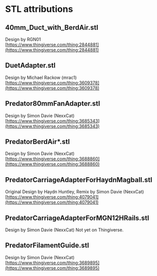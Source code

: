 # STL attributions

## 40mm\_Duct\_with\_BerdAir.stl
Design by RGN01  
[https://www.thingiverse.com/thing:2844881](https://www.thingiverse.com/thing:2844881)

## DuetAdapter.stl
Design by Michael Rackow (mrac1)  
[https://www.thingiverse.com/thing:3609378](https://www.thingiverse.com/thing:3609378)

## Predator80mmFanAdapter.stl
Design by Simon Davie (NexxCat)  
[https://www.thingiverse.com/thing:3685343](https://www.thingiverse.com/thing:3685343)

## PredatorBerdAir*.stl
Design by Simon Davie (NexxCat)  
[https://www.thingiverse.com/thing:3688860](https://www.thingiverse.com/thing:3688860)

## PredatorCarriageAdapterForHaydnMagball.stl
Original Design by Haydn Huntley, Remix by Simon Davie (NexxCat)
[https://www.thingiverse.com/thing:4079041](https://www.thingiverse.com/thing:4079041)

## PredatorCarriageAdapterForMGN12HRails.stl
Design by Simon Davie (NexxCat)
Not yet on Thingiverse.

## PredatorFilamentGuide.stl
Design by Simon Davie (NexxCat)  
[https://www.thingiverse.com/thing:3689895](https://www.thingiverse.com/thing:3689895)

